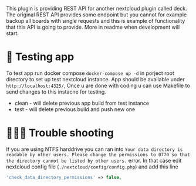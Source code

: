 This plugin is providing REST API for another nextcloud plugin called deck. The original REST API provides some endpoint but you cannot for example backup all boards with single requests and this is example of functionality that this API is going to provide. More in readme when development will start.

# 📲 Testing app

To test app run docker compose `docker-compose up -d` in porject root directory to set up test nextcloud instance. App should be available under `http://localhost:4325/`, Once u are done with coding u can use Makefile to send changes to this instacne for testing.

-   clean - will delete previous app build from test instance
-   test - will delete previous build and push new one

# 👩🏾‍🔧 Trouble shooting

If you are using NTFS harddrive you can ran into `Your data directory is readable by other users. Please change the permissions to 0770 so that the directory cannot be listed by other users.` error. In that case edit nextcloud config file (`./nextcloud/config/config.php`) and add this line

```php
'check_data_directory_permissions' => false,
```
